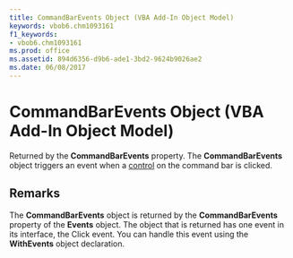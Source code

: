 ```yaml
---
title: CommandBarEvents Object (VBA Add-In Object Model)
keywords: vbob6.chm1093161
f1_keywords:
- vbob6.chm1093161
ms.prod: office
ms.assetid: 894d6356-d9b6-ade1-3bd2-9624b9026ae2
ms.date: 06/08/2017
---
```



# CommandBarEvents Object (VBA Add-In Object Model)



Returned by the  **CommandBarEvents** property. The **CommandBarEvents** object triggers an event when a [control](../../Glossary/vbe-glossary.md#control) on the command bar is clicked.

## Remarks

The  **CommandBarEvents** object is returned by the **CommandBarEvents** property of the **Events** object. The object that is returned has one event in its interface, the Click event. You can handle this event using the **WithEvents** object declaration.

